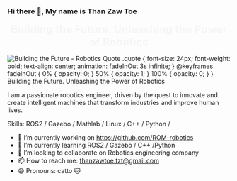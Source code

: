 ### Hi there 👋, My name is Than Zaw Toe
<!DOCTYPE html> <html> <head>   <title>Building the Future - Robotics Quote</title>   <style>     .quote {       font-size: 24px;       font-weight: bold;       text-align: center;       animation: fadeInOut 3s infinite;     }      @keyframes fadeInOut {       0% { opacity: 0; }       50% { opacity: 1; }       100% { opacity: 0; }     }   </style> </head> <body>   <div class="quote">Building the Future. Unleashing the Power of Robotics</div> </body> </html>
![<!DOCTYPE html> <html> <head>   <title>Building the Future - Robotics Quote</title>   <style>     .quote {       font-size: 24px;       font-weight: bold;       text-align: center;       animation: fadeInOut 3s infinite;     }      @keyframes fadeInOut {       0% { opacity: 0; }       50% { opacity: 1; }       100% { opacity: 0; }     }   </style> </head> <body>   <div class="quote">Building the Future. Unleashing the Power of Robotics</div> </body> </html>](https://camo.githubusercontent.com/042fc9819da8eebba411a9438d253a3be6749576a1559ff40917bae26e260f53/68747470733a2f2f692e696d6775722e636f6d2f7149314a66796c2e676966)

I am a passionate robotics engineer, driven by the quest to innovate and create intelligent machines that transform industries and improve human lives.

Skills: ROS2 / Gazebo / Mathlab / Linux / C++ / Python /

- 🔭 I’m currently working on https://github.com/ROM-robotics 
- 🌱 I’m currently learning ROS2 / Gazebo / C++ /Python  
- 👯 I’m looking to collaborate on Robotics engineering company 
- 📫 How to reach me: thanzawtoe.tzt@gmail.com 
- 😄 Pronouns: catto 🐱 




